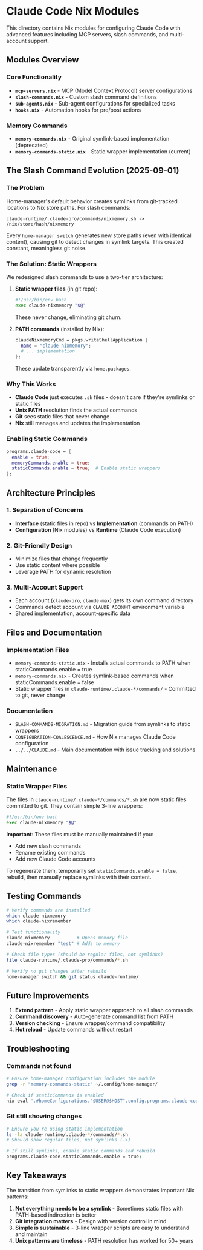 # Claude Code Nix Modules

This directory contains Nix modules for configuring Claude Code with advanced features including MCP servers, slash commands, and multi-account support.

## Modules Overview

### Core Functionality
- **`mcp-servers.nix`** - MCP (Model Context Protocol) server configurations
- **`slash-commands.nix`** - Custom slash command definitions
- **`sub-agents.nix`** - Sub-agent configurations for specialized tasks
- **`hooks.nix`** - Automation hooks for pre/post actions

### Memory Commands
- **`memory-commands.nix`** - Original symlink-based implementation (deprecated)
- **`memory-commands-static.nix`** - Static wrapper implementation (current)

## The Slash Command Evolution (2025-09-01)

### The Problem
Home-manager's default behavior creates symlinks from git-tracked locations to Nix store paths. For slash commands:
```
claude-runtime/.claude-pro/commands/nixmemory.sh -> /nix/store/hash/nixmemory
```

Every `home-manager switch` generates new store paths (even with identical content), causing git to detect changes in symlink targets. This created constant, meaningless git noise.

### The Solution: Static Wrappers
We redesigned slash commands to use a two-tier architecture:

1. **Static wrapper files** (in git repo):
   ```bash
   #!/usr/bin/env bash
   exec claude-nixmemory "$@"
   ```
   These never change, eliminating git churn.

2. **PATH commands** (installed by Nix):
   ```nix
   claudeNixmemoryCmd = pkgs.writeShellApplication {
     name = "claude-nixmemory";
     # ... implementation
   };
   ```
   These update transparently via `home.packages`.

### Why This Works
- **Claude Code** just executes `.sh` files - doesn't care if they're symlinks or static files
- **Unix PATH** resolution finds the actual commands
- **Git** sees static files that never change
- **Nix** still manages and updates the implementation

### Enabling Static Commands
```nix
programs.claude-code = {
  enable = true;
  memoryCommands.enable = true;
  staticCommands.enable = true;  # Enable static wrappers
};
```

## Architecture Principles

### 1. Separation of Concerns
- **Interface** (static files in repo) vs **Implementation** (commands on PATH)
- **Configuration** (Nix modules) vs **Runtime** (Claude Code execution)

### 2. Git-Friendly Design
- Minimize files that change frequently
- Use static content where possible
- Leverage PATH for dynamic resolution

### 3. Multi-Account Support
- Each account (`claude-pro`, `claude-max`) gets its own command directory
- Commands detect account via `CLAUDE_ACCOUNT` environment variable
- Shared implementation, account-specific data

## Files and Documentation

### Implementation Files
- `memory-commands-static.nix` - Installs actual commands to PATH when staticCommands.enable = true
- `memory-commands.nix` - Creates symlink-based commands when staticCommands.enable = false
- Static wrapper files in `claude-runtime/.claude-*/commands/` - Committed to git, never change

### Documentation
- `SLASH-COMMANDS-MIGRATION.md` - Migration guide from symlinks to static wrappers
- `CONFIGURATION-COALESCENCE.md` - How Nix manages Claude Code configuration
- `../../CLAUDE.md` - Main documentation with issue tracking and solutions

## Maintenance

### Static Wrapper Files
The files in `claude-runtime/.claude-*/commands/*.sh` are now static files committed to git.
They contain simple 3-line wrappers:
```bash
#!/usr/bin/env bash
exec claude-nixmemory "$@"
```

**Important**: These files must be manually maintained if you:
- Add new slash commands
- Rename existing commands
- Add new Claude Code accounts

To regenerate them, temporarily set `staticCommands.enable = false`, rebuild, 
then manually replace symlinks with their content.

## Testing Commands

```bash
# Verify commands are installed
which claude-nixmemory
which claude-nixremember

# Test functionality
claude-nixmemory          # Opens memory file
claude-nixremember "test" # Adds to memory

# Check file types (should be regular files, not symlinks)
file claude-runtime/.claude-pro/commands/*.sh

# Verify no git changes after rebuild
home-manager switch && git status claude-runtime/
```

## Future Improvements

1. **Extend pattern** - Apply static wrapper approach to all slash commands
2. **Command discovery** - Auto-generate command list from PATH
3. **Version checking** - Ensure wrapper/command compatibility
4. **Hot reload** - Update commands without restart

## Troubleshooting

### Commands not found
```bash
# Ensure home-manager configuration includes the module
grep -r "memory-commands-static" ~/.config/home-manager/

# Check if staticCommands is enabled
nix eval '.#homeConfigurations."$USER@$HOST".config.programs.claude-code.staticCommands.enable'
```

### Git still showing changes
```bash
# Ensure you're using static implementation
ls -la claude-runtime/.claude-*/commands/*.sh
# Should show regular files, not symlinks (->)

# If still symlinks, enable static commands and rebuild
programs.claude-code.staticCommands.enable = true;
```

## Key Takeaways

The transition from symlinks to static wrappers demonstrates important Nix patterns:

1. **Not everything needs to be a symlink** - Sometimes static files with PATH-based indirection is better
2. **Git integration matters** - Design with version control in mind
3. **Simple is sustainable** - 3-line wrapper scripts are easy to understand and maintain
4. **Unix patterns are timeless** - PATH resolution has worked for 50+ years